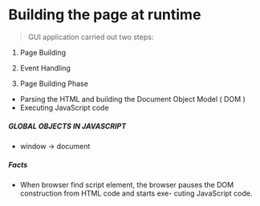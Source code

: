 # Building the page at runtime
> GUI application carried out two steps:
1. Page Building
2. Event Handling

1. Page Building Phase
* Parsing the HTML and building the Document Object Model ( DOM )
* Executing JavaScript code
##### GLOBAL OBJECTS IN JAVASCRIPT
* window -> document

##### Facts
* When browser find script element, the browser pauses the DOM construction from HTML code and starts exe-
cuting JavaScript code.
